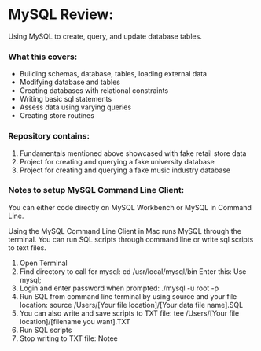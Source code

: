 # MySQL Review:
Using MySQL to create, query, and update database tables.

### What this covers:
- Building schemas, database, tables, loading external data
- Modifying database and tables
- Creating databases with relational constraints
- Writing basic sql statements
- Assess data using varying queries
- Creating store routines

### Repository contains:
1. Fundamentals mentioned above showcased with fake retail store data
2. Project for creating and querying a fake university database
3. Project for creating and querying a fake music industry database


### Notes to setup MySQL Command Line Client:
You can either code directly on MySQL Workbench or MySQL in Command Line. 

Using the MySQL Command Line Client in Mac runs MySQL through the terminal. You can run SQL scripts through command line or write sql scripts to text files.

1) Open Terminal
2) Find directory to call for mysql: cd /usr/local/mysql/bin
   Enter this: Use mysql;
3) Login and enter password when prompted: ./mysql -u root -p
4) Run SQL from command line terminal by using source and your file location: 
source /Users/[Your file location]/[Your data file name].SQL
5) You can also write and save scripts to TXT file: 
tee /Users/[Your file location]/[filename you want].TXT
6) Run SQL scripts
7) Stop writing to TXT file: Notee
